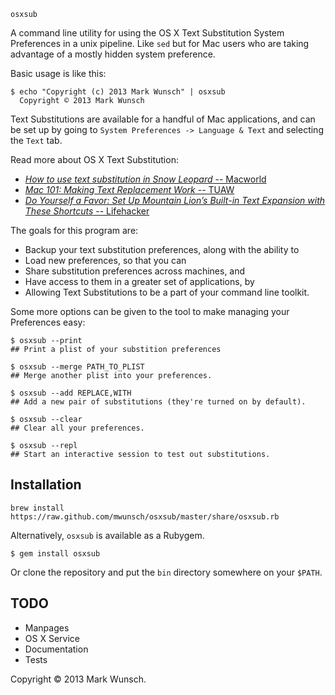 `osxsub`

A command line utility for using the OS X Text Substitution System Preferences in a unix pipeline. Like `sed` but for Mac users who are taking advantage of a mostly hidden system preference.

Basic usage is like this:

    $ echo "Copyright (c) 2013 Mark Wunsch" | osxsub
      Copyright © 2013 Mark Wunsch

Text Substitutions are available for a handful of Mac applications, and can be set up by going to `System Preferences -> Language & Text` and selecting the `Text` tab.

Read more about OS X Text Substitution:

+ [_How to use text substitution in Snow Leopard_ -- Macworld](http://www.macworld.com/article/1142708/slsubstitutions.html)
+ [_Mac 101: Making Text Replacement Work_ -- TUAW](http://www.tuaw.com/2009/12/31/mac-101-making-text-replacement-work/)
+ [_Do Yourself a Favor: Set Up Mountain Lion’s Built-in Text Expansion with These Shortcuts_ -- Lifehacker](http://lifehacker.com/5931337/do-yourself-a-favor-set-up-mountain-lions-built+in-text-expansion-with-these-shortcuts)

The goals for this program are:

+ Backup your text substitution preferences, along with the ability to
+ Load new preferences, so that you can
+ Share substitution preferences across machines, and
+ Have access to them in a greater set of applications, by
+ Allowing Text Substitutions to be a part of your command line toolkit.

Some more options can be given to the tool to make managing your Preferences easy:

    $ osxsub --print
    ## Print a plist of your substition preferences

    $ osxsub --merge PATH_TO_PLIST
    ## Merge another plist into your preferences.

    $ osxsub --add REPLACE,WITH
    ## Add a new pair of substitutions (they're turned on by default).

    $ osxsub --clear
    ## Clear all your preferences.

    $ osxsub --repl
    ## Start an interactive session to test out substitutions.

## Installation

    brew install https://raw.github.com/mwunsch/osxsub/master/share/osxsub.rb

Alternatively, `osxsub` is available as a Rubygem.

    $ gem install osxsub

Or clone the repository and put the `bin` directory somewhere on your `$PATH`.

## TODO

+ Manpages
+ OS X Service
+ Documentation
+ Tests

Copyright © 2013 Mark Wunsch.

